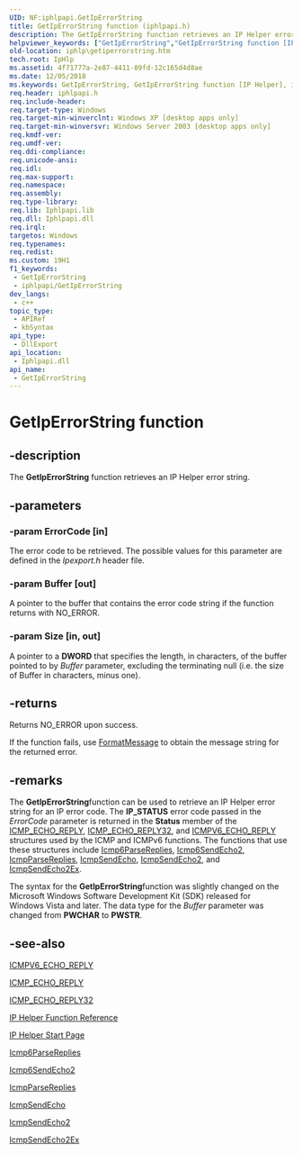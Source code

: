 ```yaml
---
UID: NF:iphlpapi.GetIpErrorString
title: GetIpErrorString function (iphlpapi.h)
description: The GetIpErrorString function retrieves an IP Helper error string.
helpviewer_keywords: ["GetIpErrorString","GetIpErrorString function [IP Helper]","iphlp.getiperrorstring","iphlpapi/GetIpErrorString"]
old-location: iphlp\getiperrorstring.htm
tech.root: IpHlp
ms.assetid: 4f71777a-2e87-4411-89fd-12c165d4d8ae
ms.date: 12/05/2018
ms.keywords: GetIpErrorString, GetIpErrorString function [IP Helper], iphlp.getiperrorstring, iphlpapi/GetIpErrorString
req.header: iphlpapi.h
req.include-header: 
req.target-type: Windows
req.target-min-winverclnt: Windows XP [desktop apps only]
req.target-min-winversvr: Windows Server 2003 [desktop apps only]
req.kmdf-ver: 
req.umdf-ver: 
req.ddi-compliance: 
req.unicode-ansi: 
req.idl: 
req.max-support: 
req.namespace: 
req.assembly: 
req.type-library: 
req.lib: Iphlpapi.lib
req.dll: Iphlpapi.dll
req.irql: 
targetos: Windows
req.typenames: 
req.redist: 
ms.custom: 19H1
f1_keywords:
 - GetIpErrorString
 - iphlpapi/GetIpErrorString
dev_langs:
 - c++
topic_type:
 - APIRef
 - kbSyntax
api_type:
 - DllExport
api_location:
 - Iphlpapi.dll
api_name:
 - GetIpErrorString
---
```


# GetIpErrorString function


## -description

The <b>GetIpErrorString</b> function retrieves an IP Helper error string.

## -parameters

### -param ErrorCode [in]

The error code to be retrieved. The possible values for this parameter are defined in the <i>Ipexport.h</i> header file.

### -param Buffer [out]

A pointer to the buffer that contains the error code string if the function returns with NO_ERROR.

### -param Size [in, out]

A pointer to a <b>DWORD</b> that specifies the length, in characters, of the buffer pointed to by <i>Buffer</i> parameter, excluding the terminating null (i.e. the size of Buffer in characters, minus one).

## -returns

Returns NO_ERROR upon success.

If the function fails, use <a href="https://docs.microsoft.com/windows/desktop/api/winbase/nf-winbase-formatmessage">FormatMessage</a> to obtain the message string for the returned error.

## -remarks

The <b>GetIpErrorString</b>function can be used to retrieve an IP Helper error string for an IP error code. The <b>IP_STATUS</b> error code passed in the <i>ErrorCode</i> parameter is returned in the <b>Status</b> member of the <a href="https://docs.microsoft.com/windows/desktop/api/ipexport/ns-ipexport-icmp_echo_reply">ICMP_ECHO_REPLY</a>, <a href="https://docs.microsoft.com/windows/desktop/api/ipexport/ns-ipexport-icmp_echo_reply32">ICMP_ECHO_REPLY32</a>, and  <a href="https://docs.microsoft.com/windows/desktop/api/ipexport/ns-ipexport-icmpv6_echo_reply_lh">ICMPV6_ECHO_REPLY</a> structures used by the ICMP and ICMPv6 functions.   The functions that use these structures include <a href="https://docs.microsoft.com/windows/desktop/api/icmpapi/nf-icmpapi-icmp6parsereplies">Icmp6ParseReplies</a>, <a href="https://docs.microsoft.com/windows/desktop/api/icmpapi/nf-icmpapi-icmp6sendecho2">Icmp6SendEcho2</a>, <a href="https://docs.microsoft.com/windows/desktop/api/icmpapi/nf-icmpapi-icmpparsereplies">IcmpParseReplies</a>, 
			<a href="https://docs.microsoft.com/windows/desktop/api/icmpapi/nf-icmpapi-icmpsendecho">IcmpSendEcho</a>, <a href="https://docs.microsoft.com/windows/desktop/api/icmpapi/nf-icmpapi-icmpsendecho2">IcmpSendEcho2</a>, and <a href="https://docs.microsoft.com/windows/desktop/api/icmpapi/nf-icmpapi-icmpsendecho2ex">IcmpSendEcho2Ex</a>.

The syntax for the <b>GetIpErrorString</b>function was slightly changed on the Microsoft Windows Software Development Kit (SDK) released for Windows Vista and later. The data type for the <i>Buffer</i> parameter was changed from <b>PWCHAR</b> to <b>PWSTR</b>.

## -see-also

<a href="https://docs.microsoft.com/windows/desktop/api/ipexport/ns-ipexport-icmpv6_echo_reply_lh">ICMPV6_ECHO_REPLY</a>



<a href="https://docs.microsoft.com/windows/desktop/api/ipexport/ns-ipexport-icmp_echo_reply">ICMP_ECHO_REPLY</a>



<a href="https://docs.microsoft.com/windows/desktop/api/ipexport/ns-ipexport-icmp_echo_reply32">ICMP_ECHO_REPLY32</a>



<a href="https://docs.microsoft.com/windows/desktop/IpHlp/ip-helper-function-reference">IP Helper Function Reference</a>



<a href="https://docs.microsoft.com/windows/desktop/IpHlp/ip-helper-start-page">IP Helper Start Page</a>



<a href="https://docs.microsoft.com/windows/desktop/api/icmpapi/nf-icmpapi-icmp6parsereplies">Icmp6ParseReplies</a>



<a href="https://docs.microsoft.com/windows/desktop/api/icmpapi/nf-icmpapi-icmp6sendecho2">Icmp6SendEcho2</a>



<a href="https://docs.microsoft.com/windows/desktop/api/icmpapi/nf-icmpapi-icmpparsereplies">IcmpParseReplies</a>



<a href="https://docs.microsoft.com/windows/desktop/api/icmpapi/nf-icmpapi-icmpsendecho">IcmpSendEcho</a>



<a href="https://docs.microsoft.com/windows/desktop/api/icmpapi/nf-icmpapi-icmpsendecho2">IcmpSendEcho2</a>



<a href="https://docs.microsoft.com/windows/desktop/api/icmpapi/nf-icmpapi-icmpsendecho2ex">IcmpSendEcho2Ex</a>

